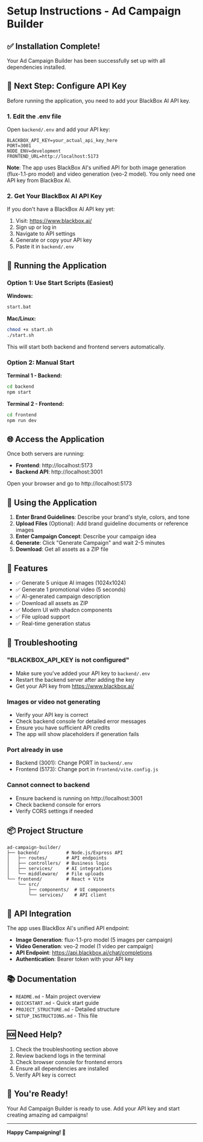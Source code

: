 # Setup Instructions - Ad Campaign Builder

## ✅ Installation Complete!

Your Ad Campaign Builder has been successfully set up with all dependencies installed.

## 🔑 Next Step: Configure API Key

Before running the application, you need to add your BlackBox AI API key.

### 1. Edit the .env file

Open `backend/.env` and add your API key:

```env
BLACKBOX_API_KEY=your_actual_api_key_here
PORT=3001
NODE_ENV=development
FRONTEND_URL=http://localhost:5173
```

**Note**: The app uses BlackBox AI's unified API for both image generation (flux-1.1-pro model) and video generation (veo-2 model). You only need one API key from BlackBox AI.

### 2. Get Your BlackBox AI API Key

If you don't have a BlackBox AI API key yet:

1. Visit: https://www.blackbox.ai/
2. Sign up or log in
3. Navigate to API settings
4. Generate or copy your API key
5. Paste it in `backend/.env`

## 🚀 Running the Application

### Option 1: Use Start Scripts (Easiest)

**Windows:**
```bash
start.bat
```

**Mac/Linux:**
```bash
chmod +x start.sh
./start.sh
```

This will start both backend and frontend servers automatically.

### Option 2: Manual Start

**Terminal 1 - Backend:**
```bash
cd backend
npm start
```

**Terminal 2 - Frontend:**
```bash
cd frontend
npm run dev
```

## 🌐 Access the Application

Once both servers are running:

- **Frontend**: http://localhost:5173
- **Backend API**: http://localhost:3001

Open your browser and go to http://localhost:5173

## 📝 Using the Application

1. **Enter Brand Guidelines**: Describe your brand's style, colors, and tone
2. **Upload Files** (Optional): Add brand guideline documents or reference images
3. **Enter Campaign Concept**: Describe your campaign idea
4. **Generate**: Click "Generate Campaign" and wait 2-5 minutes
5. **Download**: Get all assets as a ZIP file

## 🎨 Features

- ✅ Generate 5 unique AI images (1024x1024)
- ✅ Generate 1 promotional video (5 seconds)
- ✅ AI-generated campaign description
- ✅ Download all assets as ZIP
- ✅ Modern UI with shadcn components
- ✅ File upload support
- ✅ Real-time generation status

## 🔧 Troubleshooting

### "BLACKBOX_API_KEY is not configured"
- Make sure you've added your API key to `backend/.env`
- Restart the backend server after adding the key
- Get your API key from https://www.blackbox.ai/

### Images or video not generating
- Verify your API key is correct
- Check backend console for detailed error messages
- Ensure you have sufficient API credits
- The app will show placeholders if generation fails

### Port already in use
- Backend (3001): Change PORT in `backend/.env`
- Frontend (5173): Change port in `frontend/vite.config.js`

### Cannot connect to backend
- Ensure backend is running on http://localhost:3001
- Check backend console for errors
- Verify CORS settings if needed

## 📦 Project Structure

```
ad-campaign-builder/
├── backend/          # Node.js/Express API
│   ├── routes/       # API endpoints
│   ├── controllers/  # Business logic
│   ├── services/     # AI integrations
│   └── middleware/   # File uploads
└── frontend/         # React + Vite
    └── src/
        ├── components/  # UI components
        └── services/    # API client
```

## 🎯 API Integration

The app uses BlackBox AI's unified API endpoint:
- **Image Generation**: flux-1.1-pro model (5 images per campaign)
- **Video Generation**: veo-2 model (1 video per campaign)
- **API Endpoint**: https://api.blackbox.ai/chat/completions
- **Authentication**: Bearer token with your API key

## 📚 Documentation

- `README.md` - Main project overview
- `QUICKSTART.md` - Quick start guide
- `PROJECT_STRUCTURE.md` - Detailed structure
- `SETUP_INSTRUCTIONS.md` - This file

## 🆘 Need Help?

1. Check the troubleshooting section above
2. Review backend logs in the terminal
3. Check browser console for frontend errors
4. Ensure all dependencies are installed
5. Verify API key is correct

## 🎉 You're Ready!

Your Ad Campaign Builder is ready to use. Add your API key and start creating amazing ad campaigns!

---

**Happy Campaigning! 🚀**
